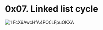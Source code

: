 # 0x07. Linked list cycle

![1 FcX6AwcHfA4POCLFpuOKXA](https://user-images.githubusercontent.com/85587286/191125488-74ea5416-530b-49da-b848-256fe3c6a1d7.gif)

